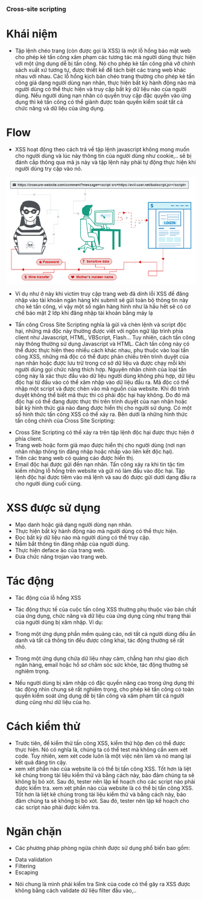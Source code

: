 ### Cross-site scripting

# Khái niệm
- Tập lệnh chéo trang (còn được gọi là XSS) là một lỗ hổng bảo mật web cho phép kẻ tấn công xâm phạm các tương tác mà người dùng thực hiện với một ứng dụng dễ bị tấn công. Nó cho phép kẻ tấn công phá vỡ chính sách xuất xứ tương tự, được thiết kế để tách biệt các trang web khác nhau với nhau. Các lỗ hổng kịch bản chéo trang thường cho phép kẻ tấn công giả dạng người dùng nạn nhân, thực hiện bất kỳ hành động nào mà người dùng có thể thực hiện và truy cập bất kỳ dữ liệu nào của người dùng. Nếu người dùng nạn nhân có quyền truy cập đặc quyền vào ứng dụng thì kẻ tấn công có thể giành được toàn quyền kiểm soát tất cả chức năng và dữ liệu của ứng dụng.

# Flow
- XSS hoạt động theo cách trả về tập lệnh javascript không mong muốn cho người dùng và lúc này thông tin của người dùng như cookie,.. sẽ bị đánh cắp thông qua mã js này và tập lệnh này phải tự động thực hiện khi người dùng try cập vào nó.

![Alt text](image.png)
- Ví dụ như ở này khi victim truy cập trang web đã dính lỗi XSS để đăng nhập vào tài khoản ngân hàng khi submit sẽ gửi toàn bộ thông tin này cho kẻ tấn công, vì vậy một số ngân hàng hình như là hầu hết sẽ có cơ chế bảo mật 2 lớp khi đăng nhập tài khoản bằng máy lạ

- Tấn công Cross Site Scripting nghĩa là gửi và chèn lệnh và script độc hại, những mã độc này thường được viết với ngôn ngữ lập trình phía client như Javascript, HTML, VBScript, Flash… Tuy nhiên, cách tấn công này thông thường sử dụng Javascript và HTML. Cách tấn công này có thể được thực hiện theo nhiều cách khác nhau, phụ thuộc vào loại tấn công XSS, những mã độc có thể được phản chiếu trên trình duyệt của nạn nhân hoặc được lưu trữ trong cơ sở dữ liệu và được chạy mỗi khi người dùng gọi chức năng thích hợp. Nguyên nhân chính của loại tấn công này là xác thực đầu vào dữ liệu người dùng không phù hợp, dữ liệu độc hại từ đầu vào có thể xâm nhập vào dữ liệu đầu ra. Mã độc có thể nhập một script và được chèn vào mã nguồn của website. Khi đó trình duyệt không thể biết mã thực thi có phải độc hại hay không. Do đó mã độc hại có thể đang được thực thi trên trình duyệt của nạn nhận hoặc bất kỳ hình thức giả nào đang được hiển thị cho người sử dụng. Có một số hình thức tấn công XSS có thể xảy ra. Bên dưới là những hình thức tấn công chính của Cross Site Scripting:


+ Cross Site Scripting có thể xảy ra trên tập lệnh độc hại được thực hiện ở phía client.
+ Trang web hoặc form giả mạo được hiển thị cho người dùng (nơi nạn nhân nhập thông tin đăng nhập hoặc nhấp vào liên kết độc hại).
+ Trên các trang web có quảng cáo được hiển thị.
+ Email độc hại được gửi đến nạn nhân. Tấn công xảy ra khi tin tặc tìm kiếm những lỗ hổng trên website và gửi nó làm đầu vào độc hại. Tập 
lệnh độc hại được tiêm vào mã lệnh và sau đó được gửi dưới dạng đầu ra cho người dùng cuối cùng.

# XSS được sử dụng
+ Mạo danh hoặc giả dạng người dùng nạn nhân.
+ Thực hiện bất kỳ hành động nào mà người dùng có thể thực hiện.
+ Đọc bất kỳ dữ liệu nào mà người dùng có thể truy cập.
+ Nắm bắt thông tin đăng nhập của người dùng.
+ Thực hiện deface ảo của trang web.
+ Đưa chức năng trojan vào trang web.

# Tác động
+ Tác động của lỗ hổng XSS
+ Tác động thực tế của cuộc tấn công XSS thường phụ thuộc vào bản chất của ứng dụng, chức năng và dữ liệu của ứng dụng cũng như trạng thái của người dùng bị xâm nhập. Ví dụ:

+ Trong một ứng dụng phần mềm quảng cáo, nơi tất cả người dùng đều ẩn danh và tất cả thông tin đều được công khai, tác động thường sẽ rất nhỏ.
+ Trong một ứng dụng chứa dữ liệu nhạy cảm, chẳng hạn như giao dịch ngân hàng, email hoặc hồ sơ chăm sóc sức khỏe, tác động thường sẽ nghiêm trọng.
+ Nếu người dùng bị xâm nhập có đặc quyền nâng cao trong ứng dụng thì tác động nhìn chung sẽ rất nghiêm trọng, cho phép kẻ tấn công có toàn quyền kiểm soát ứng dụng dễ bị tấn công và xâm phạm tất cả người dùng cũng như dữ liệu của họ.

# Cách kiểm thử
- Trước tiên, để kiểm thử tấn công XSS, kiểm thử hộp đen có thể được thực hiện. Nó có nghĩa là, chúng ta có thể test mà không cần xem xét code. Tuy nhiên, xem xét code luôn là một việc nên làm và nó mang lại kết quả đáng tin cậy.
-  xem xét phần nào của website là có thể bị tấn công XSS. Tốt hơn là liệt kê chúng trong tài liệu kiểm thử và bằng cách này, bảo đảm chúng ta sẽ không bị bỏ xót. Sau đó, tester nên lập kế hoạch cho các script nào phải được kiểm tra. xem xét phần nào của website là có thể bị tấn công XSS. Tốt hơn là liệt kê chúng trong tài liệu kiểm thử và bằng cách này, bảo đảm chúng ta sẽ không bị bỏ xót. Sau đó, tester nên lập kế hoạch cho các script nào phải được kiểm tra.

# Ngăn chặn
- Các phương pháp phòng ngừa chính được sử dụng phổ biến bao gồm:

+ Data validation 
+ Filtering
+ Escaping
- Nói chung là mình phải kiểm tra Sink của code có thể gây ra XSS được không bằng cách validate dữ liệu filter đầu vào,..